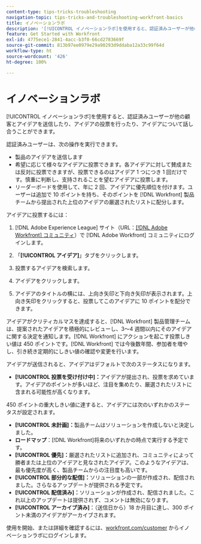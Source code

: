 ```yaml
---
content-type: tips-tricks-troubleshooting
navigation-topic: tips-tricks-and-troubleshooting-workfront-basics
title: イノベーションラボ
description: '[!UICONTROL イノベーションラボ]を使用すると、認証済みユーザーが他の顧客とアイデアを送信したり、アイデアの投票を行ったり、アイデアについて話し合うことができます。'
feature: Get Started with Workfront
exl-id: 4775ece1-2841-4acc-b3f0-66cd2783669f
source-git-commit: 813b97ee0979e29a90293d9ddaba12a33c99f64d
workflow-type: ht
source-wordcount: '426'
ht-degree: 100%

---
```


# イノベーションラボ

[!UICONTROL イノベーションラボ]を使用すると、認証済みユーザーが他の顧客とアイデアを送信したり、アイデアの投票を行ったり、アイデアについて話し合うことができます。

認証済みユーザーは、次の操作を実行できます。

* 製品のアイデアを送信します
* 希望に応じて様々なアイデアに投票できます。各アイデアに対して賛成または反対に投票できますが、投票できるのはアイデア 1 つにつき 1 回だけです。慎重に判断し、支持されることを望むアイデアに投票します。
* リーダーボードを使用して、年に 2 回、アイデアに優先順位を付けます。ユーザーは追加で 10 ポイントを持ち、そのポイントを [!DNL Workfront] 製品チームから提出された上位のアイデアの厳選されたリストに配分します。

アイデアに投票するには：

1. [!DNL Adobe Experience League] サイト（URL：[[!DNL Adobe Workfront]  コミュニティ](https://experienceleaguecommunities.adobe.com/t5/workfront/ct-p/workfront?profile.language=ja)）で [!DNL Adobe Workfront] コミュニティにログインします。

1. 「**[!UICONTROL アイデア]**」タブをクリックします。

1. 投票するアイデアを検索します。
1. アイデアをクリックします。
1. アイデアのタイトルの横には、上向き矢印と下向き矢印が表示されます。上向き矢印をクリックすると、投票してこのアイデアに 10 ポイントを配分できます。

アイデアがクリティカルマスを達成すると、[!DNL Workfront] 製品管理チームは、提案されたアイデアを積極的にレビューし、3～4 週間以内にそのアイデアに関する決定を通知します。[!DNL Workfront] にアクションを起こす投票しきい値は 450 ポイントです。[!DNL Workfront] では今後数年間、参加者を増やし、引き続き定期的にしきい値の確認や変更を行います。

アイデアが送信されると、アイデアはデフォルトで次のステータスになります。

* **[!UICONTROL 投票を受け付け中]：**&#x200B;アイデアが提出され、投票を求めています。アイデアのポイントが多いほど、注目を集めたり、厳選されたリストに含まれる可能性が高くなります。

450 ポイントの重大しきい値に達すると、アイデアには次のいずれかのステータスが設定されます。

* **[!UICONTROL 未計画]：**&#x200B;製品チームはソリューションを作成しないと決定しました。
* **ロードマップ**：[!DNL Workfront]将来のいずれかの時点で実行する予定です。
* **[!UICONTROL 優先]：**&#x200B;厳選されたリストに追加され、コミュニティによって勝者または上位のアイデアと見なされたアイデア。このようなアイデアは、最も優先度が高く、製品チームからの注目度も高いです。
* **[!UICONTROL 部分的な配信]：**&#x200B;ソリューションの一部が作成され、配信されました。さらなるアップデートが提供される予定です。
* **[!UICONTROL 配信済み]：**&#x200B;ソリューションが作成され、配信されました。これ以上のアップデートは提供されず、コメントは無効になります。
* **[!UICONTROL アーカイブ済み]**：（送信日から）18 か月目に達し、300 ポイント未満のアイデアがアーカイブされます。

使用を開始、または詳細を確認するには、[workfront.com/customer](https://www.workfront.com/customer) からイノベーションラボにログインします。
